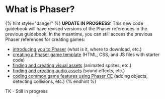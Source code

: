 # What is Phaser?

{% hint style="danger" %}
**UPDATE IN PROGRESS:** This new code guidebook will have revised versions of the Phaser references in the previous guidebook. In the meantime, you can still access the previous Phaser references for creating games:

* [introducing you to Phaser](https://docs.idew.org/video-game/project-references/phaser-introduction) \(what is it, where to download, etc.\)
* [creating a Phaser game template](https://docs.idew.org/video-game/project-references/phaser-game-template) \(HTML, CSS, and JS files with starter code\)
* [finding and creating visual assets](https://docs.idew.org/video-game/project-references/visual-assets) \(animated sprites, etc.\)
* [finding and creating audio assets](https://docs.idew.org/video-game/project-references/audio-assets) \(sound effects, etc.\)
* [coding common game features using Phaser CE](https://docs.idew.org/video-game/project-references/phaser-coding) \(adding objects, detecting collisions, etc.\)
{% endhint %}

TK - Still in progress



